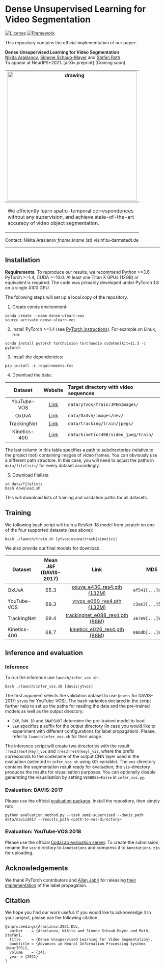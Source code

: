 # Dense Unsupervised Learning for Video Segmentation

[![License](https://img.shields.io/badge/License-Apache%202.0-blue.svg)](https://opensource.org/licenses/Apache-2.0)
[![Framework](https://img.shields.io/badge/PyTorch-%23EE4C2C.svg?&logo=PyTorch&logoColor=white)](https://pytorch.org/)

This repository contains the official implementation of our paper:

**Dense Unsupervised Learning for Video Segmentation**<br>
[Nikita Araslanov](https://arnike.github.io), [Simone Schaub-Mayer](https://schaubsi.github.io) and [Stefan Roth](https://www.visinf.tu-darmstadt.de/visinf/team_members/sroth/sroth.en.jsp)<br>
To appear at NeurIPS*2021. [arXiv preprint] (Coming soon)

| <img src="assets/examples.gif" alt="drawing" width="420"/><br> |
|:--:|
| <p align="left">We efficiently learn spatio-temporal correspondences  <br> without any supervision, and achieve state-of-the-art <br>accuracy of video object segmentation.</p> |


Contact: Nikita Araslanov *fname.lname* (at) visinf.tu-darmstadt.de


---

## Installation
**Requirements.** To reproduce our results, we recommend Python >=3.6, PyTorch >=1.4, CUDA >=10.0. At least one Titan X GPUs (12GB) or equivalent is required.
The code was primarily developed under PyTorch 1.8 on a single A100 GPU.

The following steps will set up a local copy of the repository.

1. Create conda environment:
```
conda create --name dense-ulearn-vos
source activate dense-ulearn-vos
```

2. Install PyTorch >=1.4 (see [PyTorch instructions](https://pytorch.org/get-started/locally/)). For example on Linux, run:

```
conda install pytorch torchvision torchaudio cudatoolkit=11.3 -c pytorch
```

3. Install the dependencies:
```
pip install -r requirements.txt
```

4. Download the data:

| Dataset | Website | Target directory with video sequences |
|:-:|:-:|:--|
| YouTube-VOS | [Link](https://competitions.codalab.org/competitions/19544#participate-get-data) | `data/ytvos/train/JPEGImages/` |
| OxUvA | [Link](https://oxuva.github.io/long-term-tracking-benchmark/) | `data/OxUvA/images/dev/` |
| TrackingNet | [Link](https://github.com/SilvioGiancola/TrackingNet-devkit) | `data/tracking/train/jpegs/` |
| Kinetics-400 | [Link](https://deepmind.com/research/open-source/kinetics) | `data/kinetics400/video_jpeg/train/` |

The last column in this table specifies a path to subdirectories (relative to the project root) containing images of video frames.
You can obviously use a different path structure.
In this case, you will need to adjust the paths in `data/filelists/` for every dataset accordingly.

5. Download filelists:
```
cd data/filelists
bash download.sh
```
This will download lists of training and validation paths for all datasets.

## Training
We following bash script will train a ResNet-18 model from scratch on one of the four supported datasets (see above):
```
bash ./launch/train.sh [ytvos|oxuva|track|kinetics]
```

We also provide our final models for download.

| Dataset | Mean J&F (DAVIS-2017) | Link | MD5 |
|---|:-:|:--:|---|
| OxUvA | 65.3 | [oxuva_e430_res4.pth (132M)](https://download.visinf.tu-darmstadt.de/data/2021-neurips-araslanov-vos/snapshots/oxuva_e430_res4.pth) | `af541[...]d09b3` |
| YouTube-VOS | 69.3 | [ytvos_e060_res4.pth (132M)](https://download.visinf.tu-darmstadt.de/data/2021-neurips-araslanov-vos/snapshots/ytvos_e060_res4.pth) | `c3ae3[...]55faf` |
| TrackingNet | 69.4 | [trackingnet_e088_res4.pth (88M)](https://download.visinf.tu-darmstadt.de/data/2021-neurips-araslanov-vos/snapshots/trackingnet_e088_res4.pth) | `3e7e9[...]95fa9` |
| Kinetics-400 | 68.7 | [kinetics_e026_res4.pth (88M)](https://download.visinf.tu-darmstadt.de/data/2021-neurips-araslanov-vos/snapshots/kinetics_e026_res4.pth) | `086db[...]a7d98` |


## Inference and evaluation

### Inference

To run the inference use `launch/infer_vos.sh`:
```
bash ./launch/infer_vos.sh [davis|ytvos]
```
The first argument selects the validation dataset to use (`davis` for DAVIS-2017; `ytvos` for YouTube-VOS).
The bash variables declared in the script further help to set up the paths for reading the data and the pre-trained models as well as the output directory:
* `EXP`, `RUN_ID` and `SNAPSHOT` determine the pre-trained model to load.
* `VER` specifies a suffix for the output directory (in case you would like to experiment with different configurations for label propagation).
Please, refer to `launch/infer_vos.sh` for their usage.

The inference script will create two directories with the result: `[res3|res4|key]_vos` and `[res3|res4|key]_vis`, where the prefix corresponds to the codename of the output CNN layer used in the evaluation (selected in `infer_vos.sh` using `KEY` variable).
The `vos`-directory contains the segmentation result ready for evaluation; the `vis`-directory produces the results for visualisation purposes.
You can optionally disable generating the visualisation by setting `VERBOSE=False` in `infer_vos.py`.


### Evaluation: DAVIS-2017

Please use the official [evaluation package](https://github.com/davisvideochallenge/davis2017-evaluation).
Install the repository, then simply run:
```
python evaluation_method.py --task semi-supervised --davis_path data/davis2017 --results_path <path-to-vos-directory>
```

### Evaluation: YouTube-VOS 2018
Please use the official [CodaLab evaluation server](https://competitions.codalab.org/competitions/19544#participate-submit_results).
To create the submission, rename the `vos`-directory to `Annotations` and compress it to `Annotations.zip` for uploading.

## Acknowledgements

We thank PyTorch contributors and [Allan Jabri](https://ajabri.github.io) for releasing [their implementation](https://github.com/ajabri/videowalk) of the label propagation.

## Citation
We hope you find our work useful. If you would like to acknowledge it in your project, please use the following citation:
```
@inproceedings{Araslanov:2021:DUL,
  author    = {Araslanov, Nikita and Simone Schaub-Mayer and Roth, Stefan},
  title     = {Dense Unsupervised Learning for Video Segmentation},
  booktitle = {Advances in Neural Information Processing Systems (NeurIPS)},
  volume    = {34},
  year = {2021}
}
```
